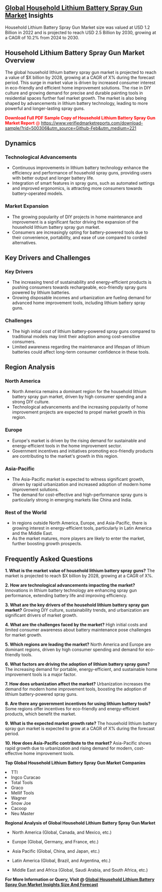<h2><a href="https://www.verifiedmarketreports.com/download-sample/?rid=500306&amp;utm_source=Github&amp;utm_medium=221" target="_blank">Global Household Lithium Battery Spray Gun Market</a> Insights</h2><p>Household Lithium Battery Spray Gun Market size was valued at USD 1.2 Billion in 2022 and is projected to reach USD 2.5 Billion by 2030, growing at a CAGR of 10.2% from 2024 to 2030.</p><p> <!DOCTYPE html> <html lang="en"> <head> <meta charset="UTF-8"> <meta name="viewport" content="width=device-width, initial-scale=1.0"> <title>Household Lithium Battery Spray Gun Market Report</title> </head> <body> <h2>Household Lithium Battery Spray Gun Market Overview</h2> <p>The global household lithium battery spray gun market is projected to reach a value of $X billion by 2028, growing at a CAGR of X% during the forecast period. This surge in market value is driven by increased consumer interest in eco-friendly and efficient home improvement solutions. The rise in DIY culture and growing demand for precise and durable painting tools in residential spaces further fuel market growth. The market is also being shaped by advancements in lithium battery technology, leading to more powerful and longer-lasting spray guns.</p> <p><p><span class=""><span style="color: #ff0000;"><strong>Download Full PDF Sample Copy of Household Lithium Battery Spray Gun Market Report</strong> @ </span><a href="https://www.verifiedmarketreports.com/download-sample/?rid=500306&amp;utm_source=Github-Feb&amp;utm_medium=221" target="_blank">https://www.verifiedmarketreports.com/download-sample/?rid=500306&amp;utm_source=Github-Feb&amp;utm_medium=221</a></span></p></p> <h2>Dynamics</h2> <h3>Technological Advancements</h3> <ul> <li>Continuous improvements in lithium battery technology enhance the efficiency and performance of household spray guns, providing users with better output and longer battery life.</li> <li>Integration of smart features in spray guns, such as automated settings and improved ergonomics, is attracting more consumers towards battery-operated models.</li> </ul> <h3>Market Expansion</h3> <ul> <li>The growing popularity of DIY projects in home maintenance and improvement is a significant factor driving the expansion of the household lithium battery spray gun market.</li> <li>Consumers are increasingly opting for battery-powered tools due to their convenience, portability, and ease of use compared to corded alternatives.</li> </ul> <h2>Key Drivers and Challenges</h2> <h3>Key Drivers</h3> <ul> <li>The increasing trend of sustainability and energy-efficient products is pushing consumers towards rechargeable, eco-friendly spray guns powered by lithium batteries.</li> <li>Growing disposable incomes and urbanization are fueling demand for advanced home improvement tools, including lithium battery spray guns.</li> </ul> <h3>Challenges</h3> <ul> <li>The high initial cost of lithium battery-powered spray guns compared to traditional models may limit their adoption among cost-sensitive consumers.</li> <li>Limited awareness regarding the maintenance and lifespan of lithium batteries could affect long-term consumer confidence in these tools.</li> </ul> <h2>Region Analysis</h2> <h3>North America</h3> <ul> <li>North America remains a dominant region for the household lithium battery spray gun market, driven by high consumer spending and a strong DIY culture.</li> <li>Technological advancements and the increasing popularity of home improvement projects are expected to propel market growth in this region.</li> </ul> <h3>Europe</h3> <ul> <li>Europe's market is driven by the rising demand for sustainable and energy-efficient tools in the home improvement sector.</li> <li>Government incentives and initiatives promoting eco-friendly products are contributing to the market's growth in this region.</li> </ul> <h3>Asia-Pacific</h3> <ul> <li>The Asia-Pacific market is expected to witness significant growth, driven by rapid urbanization and increased adoption of modern home improvement solutions.</li> <li>The demand for cost-effective and high-performance spray guns is particularly strong in emerging markets like China and India.</li> </ul> <h3>Rest of the World</h3> <ul> <li>In regions outside North America, Europe, and Asia-Pacific, there is growing interest in energy-efficient tools, particularly in Latin America and the Middle East.</li> <li>As the market matures, more players are likely to enter the market, further boosting growth prospects.</li> </ul> <h2>Frequently Asked Questions</h2> <p><strong>1. What is the market value of household lithium battery spray guns?</strong> The market is projected to reach $X billion by 2028, growing at a CAGR of X%.</p> <p><strong>2. How are technological advancements impacting the market?</strong> Innovations in lithium battery technology are enhancing spray gun performance, extending battery life and improving efficiency.</p> <p><strong>3. What are the key drivers of the household lithium battery spray gun market?</strong> Growing DIY culture, sustainability trends, and urbanization are significant drivers of market growth.</p> <p><strong>4. What are the challenges faced by the market?</strong> High initial costs and limited consumer awareness about battery maintenance pose challenges for market growth.</p> <p><strong>5. Which regions are leading the market?</strong> North America and Europe are dominant regions, driven by high consumer spending and demand for eco-friendly tools.</p> <p><strong>6. What factors are driving the adoption of lithium battery spray guns?</strong> The increasing demand for portable, energy-efficient, and sustainable home improvement tools is a major factor.</p> <p><strong>7. How does urbanization affect the market?</strong> Urbanization increases the demand for modern home improvement tools, boosting the adoption of lithium battery-powered spray guns.</p> <p><strong>8. Are there any government incentives for using lithium battery tools?</strong> Some regions offer incentives for eco-friendly and energy-efficient products, which benefit the market.</p> <p><strong>9. What is the expected market growth rate?</strong> The household lithium battery spray gun market is expected to grow at a CAGR of X% during the forecast period.</p> <p><strong>10. How does Asia-Pacific contribute to the market?</strong> Asia-Pacific shows rapid growth due to urbanization and rising demand for modern, cost-effective home improvement tools.</p> </body> </html> </p><p><strong>Top Global Household Lithium Battery Spray Gun Market Companies</strong></p><div data-test-id=""><p><li>TTI</li><li> Ingco Curacao</li><li> Total Tools</li><li> Graco</li><li> Mellif Tools</li><li> Wagner</li><li> Snow Joe</li><li> Cacoop</li><li> Neu Master</li></p><div><strong>Regional Analysis of&nbsp;Global Household Lithium Battery Spray Gun Market</strong></div><ul><li dir="ltr"><p dir="ltr">North America&nbsp;(Global, Canada, and Mexico, etc.)</p></li><li dir="ltr"><p dir="ltr">Europe (Global, Germany, and France, etc.)</p></li><li dir="ltr"><p dir="ltr">Asia Pacific&nbsp;(Global, China, and Japan, etc.)</p></li><li dir="ltr"><p dir="ltr">Latin America&nbsp;(Global, Brazil, and Argentina, etc.)</p></li><li dir="ltr">Middle East and Africa&nbsp;(Global, Saudi Arabia, and South Africa, etc.)</li></ul><p><strong>For More Information or Query, Visit @&nbsp;</strong><strong><a href="https://www.verifiedmarketreports.com/product/household-lithium-battery-spray-gun-market/?utm_source=Github&amp;utm_medium=221" target="_blank">Global Household Lithium Battery Spray Gun Market Insights Size And Forecast</a></strong></p></div>
